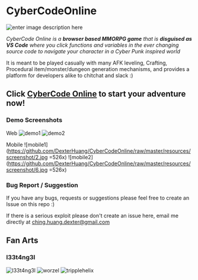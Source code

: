 
# CyberCodeOnline
![enter image description here](https://github.com/DexterHuang/CyberCodeOnline/raw/master/resources/logo-black.png)

*CyberCode Online is a **browser based MMORPG game** that is **disguised as VS Code***
*where you click functions and variables in the ever changing source code to navigate your character in a Cyber Punk inspired world*

It is meant to be played casually with many AFK leveling, Crafting, Procedural item/monster/dungeon generation mechanisms, and provides a platform for developers alike to chitchat and slack :)

## Click [CyberCode Online](https://cybercodeonline.com/) to start your adventure now!

### Demo Screenshots

Web
![demo1](https://github.com/DexterHuang/CyberCodeOnline/raw/master/resources/demo.png)
![demo2](https://github.com/DexterHuang/CyberCodeOnline/raw/master/resources/demo2.png)

Mobile
![mobile1](https://github.com/DexterHuang/CyberCodeOnline/raw/master/resources/screenshot/2.jpg =526x)
![mobile2](https://github.com/DexterHuang/CyberCodeOnline/raw/master/resources/screenshot/6.jpg =526x)

### Bug Report / Suggestion
If you have any bugs, requests or suggestions please feel free to create an Issue on this repo :) 

If there is a serious exploit please don't create an issue here, email me directly at ching.huang.dexter@gmail.com

## Fan Arts
### l33t4ng3l
![l33t4ng3l](https://github.com/DexterHuang/CyberCodeOnline/raw/master/resources/art/l33t4ng3l/l33t4ng3l.jpg)
![worzel](https://github.com/DexterHuang/CyberCodeOnline/raw/master/resources/art/l33t4ng3l/worzel.jpg)
![tripplehelix](https://github.com/DexterHuang/CyberCodeOnline/raw/master/resources/art/l33t4ng3l/tripplehelix.jpg)
